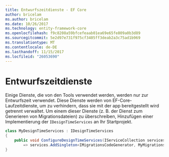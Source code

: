 ```yaml
---
title: Entwurfszeitdienste - EF Core
author: bricelam
ms.author: bricelam
ms.date: 10/26/2017
ms.technology: entity-framework-core
ms.openlocfilehash: f9c8208a59bfcefeaab01ea69e65fe809a0b3d89
ms.sourcegitcommit: 5e2d97e731f975cf3405ff3deab2a3c75ad1b969
ms.translationtype: MT
ms.contentlocale: de-DE
ms.lasthandoff: 11/15/2017
ms.locfileid: "26053690"
---
```

<a name="design-time-services"></a>Entwurfszeitdienste
====================
Einige Dienste, die von den Tools verwendet werden, werden nur zur Entwurfszeit verwendet. Diese Dienste werden von EF-Core-Laufzeitdienste, um zu verhindern, dass sie mit der app bereitgestellt wird getrennt verwaltet. Um einem dieser Dienste (z. B. der Dienst zum Generieren von Migrationsdateien) zu überschreiben, Hinzufügen einer Implementierung der `IDesignTimeServices` an Ihr Startprojekt.

``` csharp
class MyDesignTimeServices : IDesignTimeServices
{
    public void ConfigureDesignTimeServices(IServiceCollection services)
        => services.AddSingleton<IMigrationsCodeGenerator, MyMigrationsCodeGenerator>()
}
```
